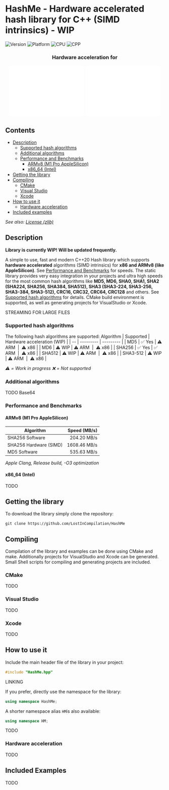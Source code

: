 # HashMe - Hardware accelerated hash library for C++ (SIMD intrinsics) - WIP

![Version](https://img.shields.io/badge/Version-V0.1-brightgreen?style=flat&&logo=framework) ![Platform](https://img.shields.io/badge/Platform-Windows%20%7C%20Linux%20%7C%20macOS%20-blue?style=flat&&logo=buffer) ![CPU](https://img.shields.io/badge/CPU-x86%20%7C%20ARMv8-red?style=flat&&logo=qmk) ![CPP](https://img.shields.io/badge/Language-C++20-orange?style=flat&&logo=C%2b%2b)

<h3 align="center">Hardware acceleration for</h3>
<p align="center" width="100%">
<img src="/img/intel_logo.svg" alt="Intel logo"/>
<img src="/img/arm_logo.svg" alt="ARM logo"/>
</p>

## Contents
- [Description](#description)
    - [Supported hash algorithms](#supported-hash-algorithms)
    - [Additional algorithms](#additional-algorithms)
    - [Performance and Benchmarks](#performance-and-benchmarks)
        - [ARMv8 (M1 Pro AppleSilicon)](#armv8-m1-pro-applesilicon)
        - [x86_64 (Intel)](#x86-64-intel)
- [Getting the library](#getting-the-library)
- [Compiling](#compiling)
    - [CMake](#cmake)
    - [Visual Studio](#visual-studio)
    - [Xcode](#xcode)
- [How to use it](#how-to-use-it)
    - [Hardware acceleration](#hardware-acceleration)
- [Included examples](#included-examples)

*See also: [License (zlib)](LICENSE.md)*

## Description
**Library is currently WIP! Will be updated frequently.**

A simple to use, fast and modern C++20 Hash library which supports **hardware accelerated** algorithms (SIMD intrinsics) for **x86 and ARMv8 (like AppleSilicon)**. See [Performance and Benchmarks](#performance-and-benchmarks) for speeds. The static library provides very easy integration in your projects and ultra high speeds for the most common hash algorithms like **MD5, MD6, SHA0, SHA1, SHA2 (SHA224, SHA256, SHA384, SHA512), SHA3 (SHA3-224, SHA3-256, SHA3-384, SHA3-512), CRC16, CRC32, CRC64, CRC128** and others. See [Supported hash algorithms](#supported-hash-algorithms) for details.
CMake build environment is supported, as well as generating projects for VisualStudio or Xcode.

STREAMING FOR LARGE FILES

### Supported hash algorithms
The following hash algorithms are supported:
Algorithm | Supported | Hardware acceleration (WIP) |
| -- | --------- | --------- |
| MD5 | ✅ Yes | ⚠️ ARM&nbsp;&nbsp;\|&nbsp;&nbsp;⚠️ x86 |
| MD6 | ⚠️ WIP | ⚠️ ARM&nbsp;&nbsp;\|&nbsp;&nbsp;⚠️ x86 |
| SHA256 | ✅ Yes | ✅ ARM&nbsp;&nbsp;\|&nbsp;&nbsp;⚠️ x86 |
| SHA512 | ⚠️ WIP | ⚠️ ARM&nbsp;&nbsp;\|&nbsp;&nbsp;⚠️ x86 |
| SHA3-512 | ⚠️ WIP | ⚠️ ARM&nbsp;&nbsp;\|&nbsp;&nbsp;⚠️ x86 |

*⚠️ = Work in progress*
*❌ = Not supported*

### Additional algorithms
TODO Base64

### Performance and Benchmarks
#### ARMv8 (M1 Pro AppleSilicon)
Algorithm      |   Speed (MB/s)
---------------|--------:
SHA256 Software | 204.20 MB/s
SHA256 Hardware (SIMD) | 1608.46 MB/s
MD5 Software | 535.63 MB/s

*Apple Clang, Release build, -O3 optimization*

#### x86_64 (Intel)
TODO

## Getting the library
To download the library simply clone the repository:
~~~
git clone https://github.com/LostInCompilation/HashMe
~~~

## Compiling
Compilation of the library and examples can be done using CMake and make. Additionally projects for VisualStudio and Xcode can be generated. Small Shell scripts for compiling and generating projects are included.

### CMake
TODO

### Visual Studio
TODO

### Xcode
TODO

## How to use it
Include the main header file of the library in your project:
```cpp
#include "HashMe.hpp"
```

LINKING

If you prefer, directly use the namespace for the library:
```cpp
using namespace HashMe;
```
A shorter namespace alias ```HM```is also available:
```cpp
using namespace HM;
```

TODO

### Hardware acceleration
TODO

## Included Examples
TODO


